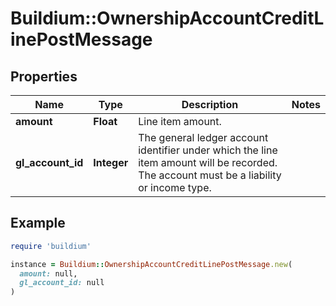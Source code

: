 # Buildium::OwnershipAccountCreditLinePostMessage

## Properties

| Name | Type | Description | Notes |
| ---- | ---- | ----------- | ----- |
| **amount** | **Float** | Line item amount. |  |
| **gl_account_id** | **Integer** | The general ledger account identifier under which the line item amount will be recorded. The account must be a liability or income type. |  |

## Example

```ruby
require 'buildium'

instance = Buildium::OwnershipAccountCreditLinePostMessage.new(
  amount: null,
  gl_account_id: null
)
```

